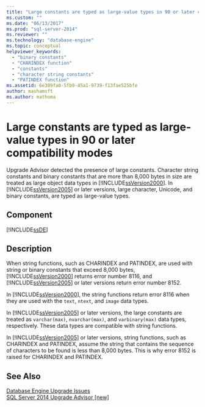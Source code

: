 ```yaml
---
title: "Large constants are typed as large-value types in 90 or later compatibility modes | Microsoft Docs"
ms.custom: ""
ms.date: "06/13/2017"
ms.prod: "sql-server-2014"
ms.reviewer: ""
ms.technology: "database-engine"
ms.topic: conceptual
helpviewer_keywords: 
  - "binary constants"
  - "CHARINDEX function"
  - "constants"
  - "character string constants"
  - "PATINDEX function"
ms.assetid: 6e309fa0-5fb9-45a1-9739-f13fae525bfe
author: mashamsft
ms.author: mathoma
---
```

# Large constants are typed as large-value types in 90 or later compatibility modes
  Upgrade Advisor detected the presence of large constants. Character string constants and binary constants that are more than 8,000 bytes in size are treated as large object data types in [!INCLUDE[ssVersion2000](../../includes/ssversion2000-md.md)]. In [!INCLUDE[ssVersion2005](../../includes/ssversion2005-md.md)] or later versions, large character, Unicode, and binary constants, are typed as large-value types.  
  
## Component  
 [!INCLUDE[ssDE](../../includes/ssde-md.md)]  
  
## Description  
 When string functions, such as CHARINDEX and PATINDEX, are used with string or binary constants that exceed 8,000 bytes, [!INCLUDE[ssVersion2000](../../includes/ssversion2000-md.md)] returns error number 8116, and [!INCLUDE[ssVersion2005](../../includes/ssversion2005-md.md)] or later versions return error number 8152.  
  
 In [!INCLUDE[ssVersion2000](../../includes/ssversion2000-md.md)], the string functions return error 8116 when they are used with the `text`, `ntext`, and `image` data types.  
  
 In [!INCLUDE[ssVersion2005](../../includes/ssversion2005-md.md)] or later versions, the large constants are treated as `varchar(max)`, `nvarchar(max)`, and `varbinary(max)` data types, respectively. These data types are compatible with string functions.  
  
 In [!INCLUDE[ssVersion2005](../../includes/ssversion2005-md.md)] or later versions, string functions, such as CHARINDEX and PATINDEX, assume the string that contains the sequence of characters to be found is less than 8,000 bytes. This is why error 8152 is raised for CHARINDEX and PATINDEX.  
  
## See Also  
 [Database Engine Upgrade Issues](../../../2014/sql-server/install/database-engine-upgrade-issues.md)   
 [SQL Server 2014 Upgrade Advisor &#91;new&#93;](sql-server-2014-upgrade-advisor.md)  
  
  
